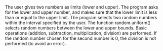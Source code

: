 The user gives two numbers as limits (lower and upper).
The program asks for the lower and upper number, and makes sure that the lower limit is less than or equal to the upper limit.
The program selects two random numbers within the interval specified by the user.
The function random.uniform() selects random numbers between the lower and upper bounds.
Basic operations (addition, subtraction, multiplication, division) are performed.
If the random number chosen for the second number is 0, the division is not performed (to avoid an error).